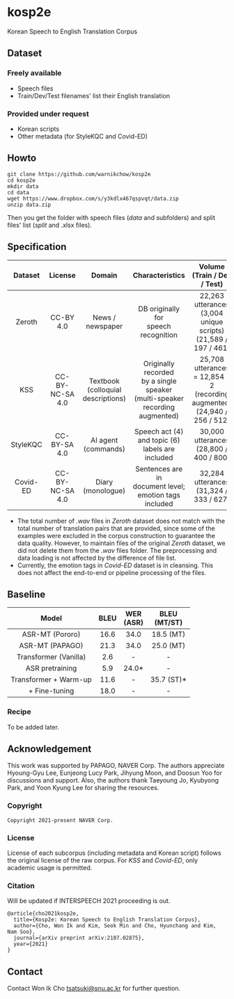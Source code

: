 # kosp2e
Korean Speech to English Translation Corpus

## Dataset
### Freely available
* Speech files
* Train/Dev/Test filenames' list their English translation
### Provided under request
* Korean scripts
* Other metadata (for StyleKQC and Covid-ED)

## Howto
```
git clone https://github.com/warnikchow/kosp2e
cd kosp2e
mkdir data
cd data
wget https://www.dropbox.com/s/y3kdlx467qspvqt/data.zip
unzip data.zip
```
Then you get the folder with speech files (*data* and subfolders) and split files' list (*split* and .xlsx files).

## Specification
|  Dataset |     License     |                  Domain                  |                                    Characteristics                                   |                           Volume<br>(Train / Dev / Test)                           | Tokens<br>(ko / en) | Speakers<br>(Total) |
|:--------:|:---------------:|:----------------------------------------:|:------------------------------------------------------------------------------------:|:----------------------------------------------------------------------------------:|:-------------------:|:-------------------:|
|  Zeroth  |    CC-BY 4.0    |             News / newspaper             |                        DB originally for<br>speech recognition                       |         22,263 utterances<br>(3,004 unique scripts)<br>(21,589 / 197 / 461)        |      72K / 120K     |         115         |
|    KSS   | CC-BY-NC-SA 4.0 | Textbook<br>(colloquial<br>descriptions) | Originally recorded<br>by a single speaker<br>(multi-speaker<br>recording augmented) | 25,708 utterances<br>= 12,854 * 2<br>(recording augmented)<br>(24,940 / 256 / 512) |      64K / 95K      |          17         |
| StyleKQC |   CC-BY-SA 4.0  |          AI agent<br>(commands)          |                Speech act (4) <br>and topic (6)<br>labels are included               |                      30,000 utterances<br>(28,800 / 400 / 800)                     |     237K / 391K     |          60         |
| Covid-ED | CC-BY-NC-SA 4.0 |           Diary<br>(monologue)           |             Sentences are in<br>document level;<br>emotion tags included             |                      32,284 utterances<br>(31,324 / 333 / 627)                     |     358K / 571K     |          71         |

- The total number of *.wav* files in *Zeroth* dataset does not match with the total number of translation pairs that are provided, since some of the examples were excluded in the corpus construction to guarantee the data quality. However, to maintain files of the original *Zeroth* dataset, we did not delete them from the *.wav* files folder. The preprocessing and data loading is not affected by the difference of file list.
- Currently, the emotion tags in *Covid-ED* dataset is in cleansing. This does not affect the end-to-end or pipeline processing of the files.

## Baseline
|            Model           | BLEU | WER<br>(ASR) | BLEU<br>(MT/ST) |
|:--------------------------:|:----:|:------------:|:---------------:|
| ASR-MT (Pororo)            | 16.6 |     34.0     |    18.5 (MT)    |
| ASR-MT (PAPAGO)            | 21.3 |     34.0     |    25.0 (MT)    |
| Transformer (Vanilla)      |  2.6 |       -      |        -        |
| ASR pretraining            |  5.9 |     24.0*    |        -        |
| Transformer + Warm-up      | 11.6 |       -      |    35.7 (ST)*   |
|              + Fine-tuning | 18.0 |       -      |        -        |

### Recipe
To be added later.

## Acknowledgement
This work was supported by PAPAGO, NAVER Corp. The authors appreciate Hyoung-Gyu Lee, ‪Eunjeong Lucy Park, Jihyung Moon, and Doosun Yoo for discussions and support.‬  Also, the authors thank Taeyoung Jo, Kyubyong Park, and Yoon Kyung Lee for sharing the resources.

### Copyright
```
Copyright 2021-present NAVER Corp.
```

### License
License of each subcorpus (including metadata and Korean script) follows the original license of the raw corpus. For *KSS* and *Covid-ED*, only academic usage is permitted.

### Citation
Will be updated if INTERSPEECH 2021 proceeding is out.
```
@article{cho2021kosp2e,
  title={Kosp2e: Korean Speech to English Translation Corpus},
  author={Cho, Won Ik and Kim, Seok Min and Cho, Hyunchang and Kim, Nam Soo},
  journal={arXiv preprint arXiv:2107.02875},
  year={2021}
}
```

## Contact
Contact Won Ik Cho tsatsuki@snu.ac.kr for further question.
